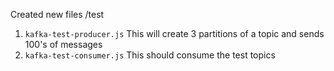 Created new files /test
1. `kafka-test-producer.js`
    This will create 3 partitions of a topic and sends 100's of messages
2. `kafka-test-consumer.js`
    This should consume the test topics